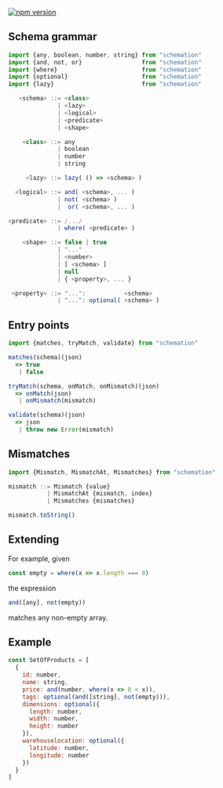 [![npm version](https://badge.fury.io/js/schemation.svg)](http://badge.fury.io/js/schemation)

## Schema grammar

```javascript
import {any, boolean, number, string} from "schemation"
import {and, not, or}                 from "schemation"
import {where}                        from "schemation"
import {optional}                     from "schemation"
import {lazy}                         from "schemation"
```

```javascript
   <schema> ::= <class>
              | <lazy>
              | <logical>
              | <predicate>
              | <shape>

    <class> ::= any
              | boolean
              | number
              | string

     <lazy> ::= lazy( () => <schema> )

  <logical> ::= and( <schema>, ... )
              | not( <schema> )
              |  or( <schema>, ... )

<predicate> ::= /.../
              | where( <predicate> )

    <shape> ::= false | true
              | "..."
              | <number>
              | [ <schema> ]
              | null
              | { <property>, ... }

 <property> ::= "...":           <schema>
              | "...": optional( <schema> )
```

## Entry points

```javascript
import {matches, tryMatch, validate} from "schemation"
```

```javascript
matches(schema)(json)
  => true
   | false
```

```javascript
tryMatch(schema, onMatch, onMismatch)(json)
  => onMatch(json)
   | onMismatch(mismatch)
```

```javascript
validate(schema)(json)
  => json
   | throw new Error(mismatch)
```

## Mismatches

```javascript
import {Mismatch, MismatchAt, Mismatches} from "schemation"
```

```javascript
mismatch ::= Mismatch {value}
           | MismatchAt {mismatch, index}
           | Mismatches {mismatches}
```

```javascript
mismatch.toString()
```

## Extending

For example, given

```javascript
const empty = where(x => x.length === 0)
```

the expression

```javascript
and([any], not(empty))
```

matches any non-empty array.

## Example

```javascript
const SetOfProducts = [
  {
    id: number,
    name: string,
    price: and(number, where(x => 0 < x)),
    tags: optional(and([string], not(empty))),
    dimensions: optional({
      length: number,
      width: number,
      height: number
    }),
    warehouselocation: optional({
      latitude: number,
      longitude: number
    })
  }
]
```
